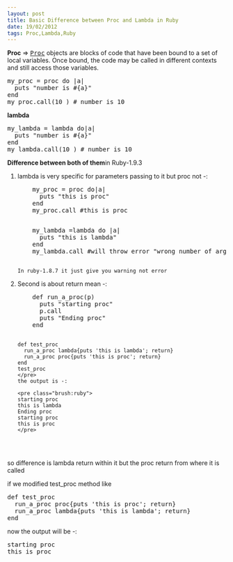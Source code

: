 ```yaml
---
layout: post
title: Basic Difference between Proc and Lambda in Ruby
date: 19/02/2012
tags: Proc,Lambda,Ruby
---
```


<strong>Proc</strong> =&gt; <tt><a href="http://www.ruby-doc.org/core-1.9.3/Proc.html">Proc</a></tt> objects are blocks of code that have been bound to a set of local variables. Once bound, the code may be called in different contexts and still access those variables.

<pre class="brush:ruby">
my_proc = proc do |a|
  puts "number is #{a}"
end
my_proc.call(10 ) # number is 10
</pre>
<strong>lambda</strong>
<pre class="brush:ruby">
my_lambda = lambda do|a|
  puts "number is #{a}"
end
my_lambda.call(10 ) # number is 10
</pre>
<strong>Difference between both of them</strong>in Ruby-1.9.3
<ol>
  <li>
    lambda is very specific for parameters passing to it but proc not -:
    <pre class="brush:ruby">
    my_proc = proc do|a|
      puts "this is proc"
    end
    my_proc.call #this is proc
    </pre>
    <pre class="brush:ruby">
    my_lambda =lambda do |a|
      puts "this is lambda"
    end
    my_lambda.call #will throw error "wrong number of arguments"
    </pre>

    In ruby-1.8.7 it just give you warning not error
  </li>
  <li>
    Second is about return mean -:
    <pre class="brush:ruby">
    def run_a_proc(p)
      puts "starting proc"
      p.call
      puts "Ending proc"
    end

    def test_proc
      run_a_proc lambda{puts 'this is lambda'; return}
      run_a_proc proc{puts 'this is proc'; return}
    end
    test_proc
    </pre>
    the output is -:

    <pre class="brush:ruby">
    starting proc
    this is lambda
    Ending proc
    starting proc
    this is proc
    </pre>

  </li>
</ol>

<p>
so difference is lambda return within it but the proc return from where it is called

if we modified test_proc method like
</p>
<pre class="brush:ruby">
def test_proc
  run_a_proc proc{puts 'this is proc'; return}
  run_a_proc lambda{puts 'this is lambda'; return}
end
</pre>
now the output will be -:

<pre class="brush:ruby">
starting proc
this is proc
</pre>

